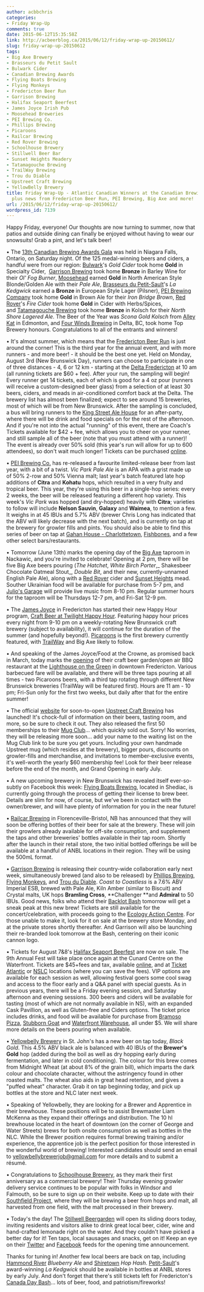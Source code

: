 ```yaml
---
author: acbbchris
categories:
- Friday Wrap-Up
comments: true
date: 2015-06-12T15:35:58Z
link: http://acbeerblog.ca/2015/06/12/friday-wrap-up-20150612/
slug: friday-wrap-up-20150612
tags:
- Big Axe Brewery
- Brasseurs du Petit Sault
- Bulwark Cider
- Canadian Brewing Awards
- Flying Boats Brewing
- Flying Monkeys
- Fredericton Beer Run
- Garrison Brewing
- Halifax Seaport Beerfest
- James Joyce Irish Pub
- Moosehead Breweries
- PEI Brewing Co.
- Phillips Brewing
- Picaroons
- Railcar Brewing
- Red Rover Brewing
- Schoolhouse Brewery
- Stillwell Beer Bar
- Sunset Heights Meadery
- Tatamagouche Brewing
- TrailWay Brewing
- Trou du Diable
- Upstreet Craft Brewing
- YellowBelly Brewery
title: Friday Wrap-Up - Atlantic Canadian Winners at the Canadian Brewing Awards,
  plus news from Fredericton Beer Run, PEI Brewing, Big Axe and more!
url: /2015/06/12/friday-wrap-up-20150612/
wordpress_id: 7139
---
```


Happy Friday, everyone! Our thoughts are now turning to summer, now that patios and outside dining can finally be enjoyed without having to wear our snowsuits! Grab a pint, and let's talk beer!

• The [13th Canadian Brewing Awards Gala](http://www.canadianbrewingawards.com/) was held in Niagara Falls, Ontario, on Saturday night. Of the 125 medal-winning beers and ciders, a handful were from our region: [Bulwark](http://www.bulwarkcider.com/)'s _Gold Cider_ took home **Gold** in Specialty Cider,  [Garrison Brewing](http://www.garrisonbrewing.com/) took home **Bronze** in Barley Wine for their _Ol' Fog Burner_, [Moosehead](http://moosehead.ca/home/) earned **Gold** in North American Style Blonde/Golden Ale with their _Pale Ale_, [Brasseurs du Petit-Sault](http://brasseurspetitsault.com/)'s _La Kedgwick_ earned a **Bronze** in European Style Lager (Pilsner), [PEI Brewing Company](http://peibrewingcompany.com/) took home **Gold** in Brown Ale for their _Iron Bridge Brown_, [Red Rover](http://www.redroverbrew.com/)'s _Fire Cider_ took home **Gold** in Cider with Herbs/Spices, and [Tatamagouche Brewing](http://tatabrew.com/) took home **Bronze** in Kolsch for their _North Shore Lagered Ale_. The Beer of the Year was _Scona Gold Kolsch_ from [Alley Kat](http://www.alleykatbeer.com/) in Edmonton, and [Four Winds Brewing](http://www.fourwindsbrewing.ca/) in Delta, BC, took home Top Brewery honours. Congratulations to all of the entrants and winners!

• It's almost summer, which means that the [Fredericton Beer Run](https://www.facebook.com/FrederictonBeerRun?fref=ts) is just around the corner! This is the third year for the annual event, and with more runners - and more beer! - it should be the best one yet. Held on Monday, August 3rd (New Brunswick Day), runners can choose to participate in one of three distances - 4, 6 or 12 km - starting at the [Delta Fredericton](https://www.deltahotels.com/Hotels/Delta-Fredericton) at 10 am (all running tickets are $60 + fee). After your run, the sampling will begin! Every runner get 14 tickets, each of which is good for a 4 oz pour (runners will receive a custom-designed beer glass) from a selection of at least 30 beers, ciders, and meads in air-conditioned comfort back at the Delta. The brewery list has almost been finalized; expect to see around 15 breweries, most of which will be from New Brunswick. After the sampling is concluded, a bus will bring runners to the [King Street Ale House](http://thekingstreetalehouse.ca/) for an after-party, where there will be drink and food specials on for the rest of the afternoon. And if you're not into the actual "running" of this event, there are Coach's Tickets available for $42 + fee, which allows you to cheer on your runner, and still sample all of the beer (note that you must attend with a runner)! The event is already over 50% sold (this year's run will allow for up to 600 attendees), so don't wait much longer! Tickets can be purchased [online](http://www.eventbrite.ca/e/fredericton-beer-run-2015-tickets-14099759761).

• [PEI Brewing Co.](http://peibrewingcompany.com/) has re-released a favourite limited-release beer from last year, with a bit of a twist. _Vic Park Pale Ale_ is an APA with a grist made up of 50% 2-row and 50% Vienna malt; last year's batch featured late hop additions of **Citra** and **Kohatu** hops, which resulted in a very fruity and tropical beer. This year, they're using this beer in a single-hop series: every 2 weeks, the beer will be released featuring a different hop variety. This week's _Vic Park_ was hopped (and dry-hopped) heavily with **Citra**; varieties to follow will include **Nelson Sauvin**, **Galaxy** and **Waimea**, to mention a few. It weighs in at 45 IBUs and 5.7% ABV (brewer Chris Long has indicated that the ABV will likely decrease with the next batch), and is currently on tap at the brewery for growler fills and pints. You should also be able to find this series of beer on tap at [Gahan House - Charlottetown](http://charlottetown.gahan.ca/), [Fishbones](http://fishbones.ca/), and a few other select bars/restaurants.

• Tomorrow (June 13th) marks the opening day of the [Big Axe](https://www.facebook.com/BigAxeBrewery) taproom in Nackawic, and you're invited to celebrate! Opening at 2 pm, there will be five Big Axe beers pouring (_The Hatchet_, _White Birch Porter_,_ Shakesbeer Chocolate Oatmeal Stout_, _Double Bit_, and their new, currently-unnamed English Pale Ale), along with a [Red Rover](http://www.redroverbrew.com/) cider and [Sunset Heights](https://www.facebook.com/SunsetHeightsMeadery) mead. Souther Ukrainian food will be available for purchase from 5-7 pm, and [Julio's Garage](https://www.facebook.com/JuliosGarageBand?fref=ts) will provide live music from 8-10 pm. Regular summer hours for the taproom will be Thursdays 12-7 pm, and Fri-Sat 12-9 pm.

• The [James Joyce](https://www.facebook.com/FoodatTheCrownDowntown) in Fredericton has started their new Happy Hour program, [Craft Beer at Twilight Happy Hour](https://www.facebook.com/events/468180093343742/). Featuring happy hour prices every night from 9-10 pm on a weekly-rotating New Brunswick craft brewery (subject to availability), it will continue for the duration of the summer (and hopefully beyond!). [Picaroons](https://www.facebook.com/picaroons) is the first brewery currently featured, with [TrailWay](https://www.facebook.com/trailwaybrewing) and Big Axe likely to follow.

• And speaking of the James Joyce/Food at the Crowne, as promised back in March, today marks the [opening](https://www.facebook.com/events/101088066900192/) of their craft beer garden/open air BBQ restaurant at the [Lighthouse on the Green](https://www.facebook.com/FredLighthouse) in downtown Fredericton. Various barbecued fare will be available, and there will be three taps pouring at all times - two Picaroons beers, with a third tap rotating through different New Brunswick breweries (TrailWay will be featured first). Hours are 11 am - 10 pm; Fri-Sun only for the first two weeks, but daily after that for the entire summer!

• The official [website](http://upstreetcraftbrewing.com/) for soon-to-open [Upstreet Craft Brewing](http://upstreetcraftbrewing.com) has launched! It's chock-full of information on their beers, tasting room, and more, so be sure to check it out. They also released the first 50 memberships to their [Mug Club](http://www.upstreetcraftbrewing.com/#!mugclub/c70a)... which quickly sold out. Sorry! No worries, they will be releasing more soon... add your name to the waiting list on the Mug Club link to be sure you get yours. Including your own handmade Upstreet mug (which resides at the brewery), bigger pours, discounts on growler-fills and merchandise, and invitations to member-exclusive events, it's well-worth the yearly $60 membership fee! Look for their beer release before the end of the month, and Grand Opening in early July.

• A new upcoming brewery in New Brunswick has revealed itself ever-so-subtly on Facebook this week: [Flying Boats Brewing](https://www.facebook.com/pages/Flying-Boats-Brewing/1580598582194710), located in Shediac, is currently going through the process of getting their license to brew beer. Details are slim for now, of course, but we've been in contact with the owner/brewer, and will have plenty of information for you in the near future!

• [Railcar Brewing](http://railcarbrewing.com/) in Florenceville-Bristol, NB has announced that they will soon be offering bottles of their beer for sale at the brewery. These will join their growlers already available for off-site consumption, and supplement the taps and other breweries' bottles available in their tap room. Shortly after the launch in their retail store, the two initial bottled offerings be will be available at a handful of ANBL locations in their region. They will be using the 500mL format.

• [Garrison Brewing](http://www.garrisonbrewing.com/) is releasing their country-wide collaboration early next week, simultaneously brewed (and also to be released) by [Phillips Brewing](https://phillipsbeer.com/home), [Flying Monkeys](http://www.theflyingmonkeys.ca/), and [Trou du Diable](http://troududiable.com/). _Coast to Coastless_ is a 7.6% ABV Imperial ESB, brewed with Pale Ale, Kiln Amber (similar to Biscuit) and Crystal malts, UK hops **Bramling Cross**, **Challenger **and **Admiral** to 50 IBUs. Good news, folks who attend their [Backlot Bash](http://halifax.strangertickets.com/events/23919556/the-backlot-bash) tomorrow will get a sneak peak at this new brew! Tickets are still available for the concert/celebration, with proceeds going to the [Ecology Action Centre](https://www.ecologyaction.ca/). For those unable to make it, look for it on sale at the brewery store Monday, and at the private stores shortly thereafter. And Garrison will also be launching their re-branded look tomorrow at the Bash, centering on their iconic cannon logo.

• Tickets for August 7&8's [Halifax Seaport Beerfest](http://seaportbeerfest.com/) are now on sale. The 9th Annual Fest will take place once again at the Cunard Centre on the Waterfront. Tickets are $45+fees and tax, available [online](http://seaportbeerfest.com/tickets), and at [Ticket Atlantic](http://www.ticketatlantic.com/en/home/events/halifaxseaportbeerfest/info.aspx) or [NSLC](http://www.mynslc.com/) locations (where you can save the fees). VIP options are available for each session as well, allowing festival goers some cool swag and access to the floor early and a Q&A panel with special guests. As in previous years, there will be a Friday evening session, and Saturday afternoon and evening sessions. 300 beers and ciders will be available for tasting (most of which are not normally available in NS), with an expanded Cask Pavillion, as well as Gluten-free and Ciders options. The ticket price includes drinks, and food will be available for purchase from [Bramoso Pizza](http://www.bramoso.com/), [Stubborn Goat](http://www.stubborngoat.ca/halifax/) and [Waterfront Warehouse](http://www.waterfrontwarehouse.ca/), all under $5. We will share more details on the beers pouring when available.

• [Yellowbelly Brewery](http://www.yellowbellybrewery.com/) in St. John's has a new beer on tap today, _Black Gold_. This 4.5% ABV black ale is balanced with 40 IBUs of the **Brewer's Gold** hop (added during the boil as well as dry hopping early during fermentation, and later in cold conditioning). The colour for this brew comes from Midnight Wheat (at about 8% of the grain bill), which imparts the dark colour and chocolate character, without the astringency found in other roasted malts. The wheat also aids in great head retention, and gives a "puffed wheat" character. Grab it on tap beginning today, and pick up bottles at the store and NLC later next week.

• Speaking of Yellowbelly, they are looking for a Brewer and Apprentice in their brewhouse. These positions will be to assist Brewmaster Liam McKenna as they expand their offerings and distribution. The 10 hl brewhouse located in the heart of downtown (on the corner of George and Water Streets) brews for both onsite consumption as well as bottles in the NLC. While the Brewer position requires formal brewing training and/or experience, the apprentice job is the perfect position for those interested in the wonderful world of brewing! Interested candidates should send an email to [yellowbellybrewerjob@gmail.com](mailto:yellowbellybrewerjob@gmail.com) for more details and to submit a résumé.







• Congratulations to [Schoolhouse Brewery](http://www.schoolhousebrewery.ca/), as they mark their first anniversary as a commercial brewery! Their Thursday evening growler delivery service continues to be popular with folks in Windsor and Falmouth, so be sure to sign up on their website. Keep up to date with their [Southfield Project](https://www.facebook.com/SouthfieldProject), where they will be brewing a beer from hops and malt, all harvested from one field, with the malt processed in their brewery.







• Today's the day! The [Stillwell Beergarden](http://www.barstillwell.com/) will open its sliding doors today, inviting residents and visitors alike to drink great local beer, cider, wine and hand-crafted lemonade right on the water. And they couldn't have picked a better day for it! Ten taps, local sausages and snacks, get on it! Keep an eye on their [Twitter](https://twitter.com/BarStillwell) and [Facebook](https://facebook.com/BarStillwell) feeds for the opening time announcement.

Thanks for tuning in! Another few local beers are back on tap, including [Hammond River](https://www.facebook.com/hammondriverbrewery) _Blueberry Ale_ and [Shiretown](http://www.shiretownbeer.com/) _Hop Hash_. [Petit-Sault](http://brasseurspetitsault.com/)'s award-winning _La Kedgwick_ should be available in bottles at ANBL stores by early July. And don't forget that there's still tickets left for Fredericton's [Canada Day Bash](https://www.eventbrite.ca/e/canada-day-bash-tickets-17100311492)... lots of beer, food, and patriotism/fireworks!
